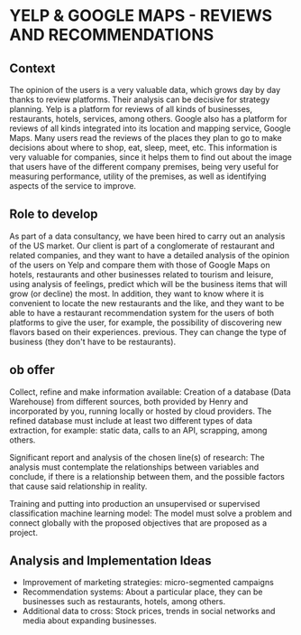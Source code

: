 # YELP & GOOGLE MAPS - REVIEWS AND RECOMMENDATIONS

## Context

The opinion of the users is a very valuable data, which grows day by day thanks to review platforms. Their analysis can be decisive for strategy planning. Yelp is a platform for reviews of all kinds of businesses, restaurants, hotels, services, among others. Google also has a platform for reviews of all kinds integrated into its location and mapping service, Google Maps. Many users read the reviews of the places they plan to go to make decisions about where to shop, eat, sleep, meet, etc. This information is very valuable for companies, since it helps them to find out about the image that users have of the different company premises, being very useful for measuring performance, utility of the premises, as well as identifying aspects of the service to improve.

## Role to develop

As part of a data consultancy, we have been hired to carry out an analysis of the US market. Our client is part of a conglomerate of restaurant and related companies, and they want to have a detailed analysis of the opinion of the users on Yelp and compare them with those of Google Maps on hotels, restaurants and other businesses related to tourism and leisure, using analysis of feelings, predict which will be the business items that will grow (or decline) the most. In addition, they want to know where it is convenient to locate the new restaurants and the like, and they want to be able to have a restaurant recommendation system for the users of both platforms to give the user, for example, the possibility of discovering new flavors based on their experiences. previous. They can change the type of business (they don't have to be restaurants).

## ob offer

Collect, refine and make information available: Creation of a database (Data Warehouse) from different sources, both provided by Henry and incorporated by you, running locally or hosted by cloud providers. The refined database must include at least two different types of data extraction, for example: static data, calls to an API, scrapping, among others.

Significant report and analysis of the chosen line(s) of research: The analysis must contemplate the relationships between variables and conclude, if there is a relationship between them, and the possible factors that cause said relationship in reality.

Training and putting into production an unsupervised or supervised classification machine learning model: The model must solve a problem and connect globally with the proposed objectives that are proposed as a project.

## Analysis and Implementation Ideas

* Improvement of marketing strategies: micro-segmented campaigns
* Recommendation systems: About a particular place, they can be businesses such as restaurants, hotels, among others.
* Additional data to cross: Stock prices, trends in social networks and media about expanding businesses.